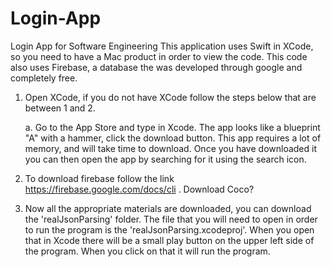 # Login-App
Login App for Software Engineering
This application uses Swift in XCode, so you need to have a Mac product in order to view the code.
This code also uses Firebase, a database the was developed through google and completely free.


1. Open XCode, if you do not have XCode follow the steps below that are between 1 and 2.

    a. Go to the App Store and type in Xcode. The app looks like a blueprint "A" with a hammer, click the download button.           This app requires a lot of memory, and will take time to download. Once you have downloaded it you can then open the app        by searching for it using the search icon.  
    
2. To download firebase follow the link https://firebase.google.com/docs/cli . 
Download Coco?


3. Now all the appropriate materials are downloaded, you can download the 'realJsonParsing' folder. The file that you will need to open in order to run the program is the 'realJsonParsing.xcodeproj'. When you open that in Xcode there will be a small play button on the upper left side of the program. When you click on that it will run the program.
